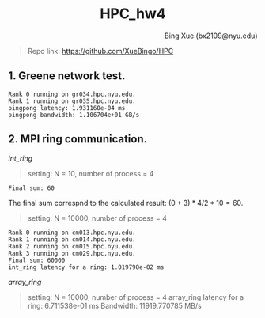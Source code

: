 # <center>HPC_hw4</center>

<p align='right'>Bing Xue (bx2109@nyu.edu)</p>

> Repo link: https://github.com/XueBingo/HPC

## 1. Greene network test.

```
Rank 0 running on gr034.hpc.nyu.edu.
Rank 1 running on gr035.hpc.nyu.edu.
pingpong latency: 1.931160e-04 ms
pingpong bandwidth: 1.106704e+01 GB/s
```

## 2. MPI ring communication.
*int_ring*
> setting: N = 10, number of process = 4
```
Final sum: 60
```
The final sum correspnd to the calculated result: $(0+3)*4/2*10 = 60$.

> setting: N = 10000, number of process = 4
```
Rank 0 running on cm013.hpc.nyu.edu.
Rank 1 running on cm014.hpc.nyu.edu.
Rank 2 running on cm015.hpc.nyu.edu.
Rank 3 running on cm029.hpc.nyu.edu.
Final sum: 60000
int_ring latency for a ring: 1.019798e-02 ms
```

*array_ring*
> setting: N = 10000, number of process = 4
array_ring latency for a ring: 6.711538e-01 ms
Bandwidth: 11919.770785 MB/s



